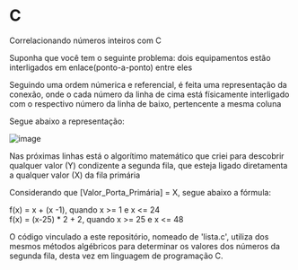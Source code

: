 # C

Correlacionando números inteiros com C

Suponha que você tem o seguinte problema: dois equipamentos estão interligados em enlace(ponto-a-ponto) entre eles

Seguindo uma ordem númerica e referencial, é feita uma representação da conexão, onde o cada número da linha de cima está físicamente interligado com o respectivo número da linha de baixo, pertencente a mesma coluna

Segue abaixo a representação:

![image](https://github.com/user-attachments/assets/42a1015c-48a4-4332-98cc-745b279d5cc6)


Nas próximas linhas está o algorítimo matemático que criei para descobrir qualquer valor (Y) condizente a segunda fila, que esteja ligado diretamenta a qualquer valor (X) da fila primária

Considerando que [Valor_Porta_Primária] = X, segue abaixo a fórmula:

f(x) = x + (x -1), quando x >= 1 e x <= 24 </br>
f(x) = (x-25) * 2 + 2, quando x >= 25 e x <= 48 </br>

O código vinculado a este repositório, nomeado de 'lista.c', utiliza dos mesmos métodos algébricos para determinar os valores dos números da segunda fila, desta vez em linguagem de programação C.




